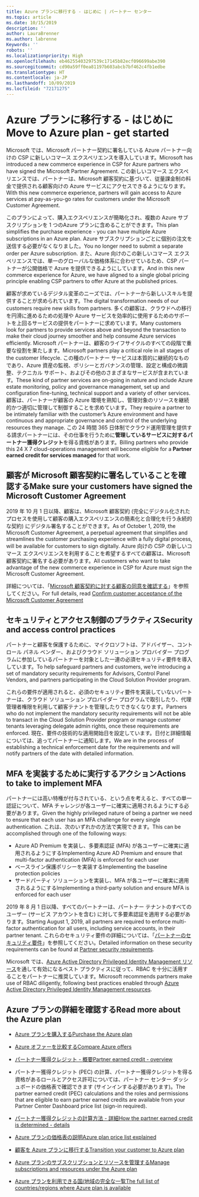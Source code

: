 ```yaml
---
title: Azure プランに移行する - はじめに | パートナー センター
ms.topic: article
ms.date: 10/15/2019
description: ''
author: LauraBrenner
ms.author: labrenne
Keywords: ''
robots: ''
ms.localizationpriority: High
ms.openlocfilehash: eb46255403297539c17145b82ecf096699abe390
ms.sourcegitcommit: cd90a59ff0ea81197b603abcb7bf462c4fb1edbe
ms.translationtype: HT
ms.contentlocale: ja-JP
ms.lasthandoff: 10/09/2019
ms.locfileid: "72171275"
---
```

# <a name="move-to-azure-plan---get-started"></a><span data-ttu-id="0374c-102">Azure プランに移行する - はじめに</span><span class="sxs-lookup"><span data-stu-id="0374c-102">Move to Azure plan - get started</span></span>

<span data-ttu-id="0374c-103">Microsoft では、Microsoft パートナー契約に署名している Azure パートナー向けの CSP に新しいコマース エクスペリエンスを導入しています。</span><span class="sxs-lookup"><span data-stu-id="0374c-103">Microsoft has introduced a new commerce experience in CSP for Azure partners who have signed the Microsoft Partner Agreement.</span></span> <span data-ttu-id="0374c-104">この新しいコマース エクスペリエンスでは、パートナーは、Microsoft 顧客契約に基づいて、従量課金制の料金で提供される顧客向けの Azure サービスにアクセスできるようになります。</span><span class="sxs-lookup"><span data-stu-id="0374c-104">With this new commerce experience, partners will gain access to Azure services at pay-as-you-go rates for customers under the Microsoft Customer Agreement.</span></span> 

<span data-ttu-id="0374c-105">このプランによって、購入エクスペリエンスが簡略化され、複数の Azure サブスクリプションを 1 つのAzure プランに含めることができます。</span><span class="sxs-lookup"><span data-stu-id="0374c-105">This plan simplifies the purchase experience - you can have multiple Azure subscriptions in an Azure plan.</span></span> <span data-ttu-id="0374c-106">Azure サブスクリプションごとに個別の注文を送信する必要がなくなりました。</span><span class="sxs-lookup"><span data-stu-id="0374c-106">You no longer need to submit a separate order per Azure subscription.</span></span> <span data-ttu-id="0374c-107">また、Azure 向けのこの新しいコマース エクスペリエンスでは、単一のグローバルな価格体系に合わせているため、CSP パートナーが公開価格で Azure を提供できるようにしています。</span><span class="sxs-lookup"><span data-stu-id="0374c-107">And in this new commerce experience for Azure, we have aligned to a single global pricing principle enabling CSP partners to offer Azure at the published prices.</span></span> 

<span data-ttu-id="0374c-108">顧客が求めているデジタル変革のニーズでは、パートナーから新しいスキルを提供することが求められています。</span><span class="sxs-lookup"><span data-stu-id="0374c-108">The digital transformation needs of our customers require new skills from partners.</span></span> <span data-ttu-id="0374c-109">多くの顧客は、クラウドへの移行を円滑に進めるための処理や Azure サービスを効率的に使用するためのサポートを上回るサービスの提供をパートナーに求めています。</span><span class="sxs-lookup"><span data-stu-id="0374c-109">Many customers look for partners to provide services above and beyond the transaction to make their cloud journey smoother and help consume Azure services efficiently.</span></span> <span data-ttu-id="0374c-110">Microsoft パートナーは、顧客のライフサイクルのすべての段階で重要な役割を果たします。</span><span class="sxs-lookup"><span data-stu-id="0374c-110">Microsoft partners play a critical role in all stages of the customer lifecycle.</span></span> <span data-ttu-id="0374c-111">この種のパートナー サービスは本質的に継続的なものであり、Azure 資産の監視、ポリシーとガバナンスの管理、設定と構成の微調整、テクニカル サポート、およびその他のさまざまなサービスが含まれています。</span><span class="sxs-lookup"><span data-stu-id="0374c-111">These kind of partner services are on-going in nature and include Azure estate monitoring, policy and governance management, set up and configuration fine-tuning, technical support and a variety of other services.</span></span> <span data-ttu-id="0374c-112">顧客は、パートナーが顧客の Azure 環境を熟知し、管理対象のリソースを継続的かつ適切に管理して制御することを求めています。</span><span class="sxs-lookup"><span data-stu-id="0374c-112">They require a partner to be intimately familiar with the customer’s Azure environment and have continuous and appropriate governance and control of the underlying resources they manage.</span></span> <span data-ttu-id="0374c-113">この 24 時間 365 日体制でクラウド運用管理を提供する請求パートナーには、その仕事を行うために**管理しているサービスに対するパートナー獲得クレジット**を得る資格があります。</span><span class="sxs-lookup"><span data-stu-id="0374c-113">Billing partners who provide this 24 X 7 cloud-operations management will become eligible for a **Partner earned credit for services managed** for that work.</span></span>

## <a name="make-sure-your-customers-have-signed-the-microsoft-customer-agreement"></a><span data-ttu-id="0374c-114">顧客が Microsoft 顧客契約に署名していることを確認する</span><span class="sxs-lookup"><span data-stu-id="0374c-114">Make sure your customers have signed the Microsoft Customer Agreement</span></span>

<span data-ttu-id="0374c-115">2019 年 10 月 1 日以降、顧客は、Microsoft 顧客契約 (完全にデジタル化されたプロセスを使用して顧客の購入エクスペリエンスの簡素化と合理化を行う永続的な契約) にデジタル署名することができます。</span><span class="sxs-lookup"><span data-stu-id="0374c-115">As of October 1, 2019, the Microsoft Customer Agreement, a perpetual agreement that simplifies and streamlines the customer purchasing experience with a fully digital process, will be available for customers to sign digitally.</span></span> <span data-ttu-id="0374c-116">Azure 向けの CSP の新しいコマース エクスペリエンスを利用することを希望するすべての顧客は、Microsoft 顧客契約に署名する必要があります。</span><span class="sxs-lookup"><span data-stu-id="0374c-116">All customers who want to take advantage of the new commerce experience in CSP for Azure must sign the Microsoft Customer Agreement.</span></span>

<span data-ttu-id="0374c-117">詳細については、「[Microsoft 顧客契約に対する顧客の同意を確認する](confirm-customer-agreement.md)」を参照してください。</span><span class="sxs-lookup"><span data-stu-id="0374c-117">For full details, read [Confirm customer acceptance of the Microsoft Customer Agreement](confirm-customer-agreement.md)</span></span>

## <a name="security-and-access-control-practices"></a><span data-ttu-id="0374c-118">セキュリティとアクセス制御のプラクティス</span><span class="sxs-lookup"><span data-stu-id="0374c-118">Security and access control practices</span></span>

<span data-ttu-id="0374c-119">パートナーと顧客を保護するために、マイクロソフトは、アドバイザー、コントロール パネル ベンダー、およびクラウド ソリューション プロバイダー プログラムに参加しているパートナーを対象とした一連の必須セキュリティ要件を導入しています。</span><span class="sxs-lookup"><span data-stu-id="0374c-119">To help safeguard partners and customers, we’re introducing a set of mandatory security requirements for Advisors, Control Panel Vendors, and partners participating in the Cloud Solution Provider program.</span></span> 

<span data-ttu-id="0374c-120">これらの要件が適用されると、必須のセキュリティ要件を実装していないパートナーは、クラウド ソリューション プロバイダー プログラムで取引したり、代理管理者権限を利用して顧客テナントを管理したりできなくなります。</span><span class="sxs-lookup"><span data-stu-id="0374c-120">Partners who do not implement the mandatory security requirements will not be able to transact in the Cloud Solution Provider program or manage customer tenants leveraging delegate admin rights, once these requirements are enforced.</span></span> <span data-ttu-id="0374c-121">現在、要件の技術的な適用開始日を設定しています。日付と詳細情報については、追ってパートナーに通知します。</span><span class="sxs-lookup"><span data-stu-id="0374c-121">We are in the process of establishing a technical enforcement date for the requirements and will notify partners of the date with detailed information.</span></span> 

## <a name="actions-to-take-to-implement-mfa"></a><span data-ttu-id="0374c-122">MFA を実装するために実行するアクション</span><span class="sxs-lookup"><span data-stu-id="0374c-122">Actions to take to implement MFA</span></span> 

<span data-ttu-id="0374c-123">パートナーには高い特権が付与されている、という点を考えると、すべての単一認証について、MFA チャレンジが各ユーザーに確実に適用されるようにする必要があります。</span><span class="sxs-lookup"><span data-stu-id="0374c-123">Given the highly privileged nature of being a partner we need to ensure that each user has an MFA challenge for every single authentication.</span></span> <span data-ttu-id="0374c-124">これは、次のいずれかの方法で実現できます。</span><span class="sxs-lookup"><span data-stu-id="0374c-124">This can be accomplished through one of the following ways:</span></span>

- <span data-ttu-id="0374c-125">Azure AD Premium を実装し、多要素認証 (MFA) が各ユーザーに確実に適用されるようにする</span><span class="sxs-lookup"><span data-stu-id="0374c-125">Implementing Azure AD Premium and ensure that multi-factor authentication (MFA) is enforced for each user</span></span> 
- <span data-ttu-id="0374c-126">ベースライン保護ポリシーを実装する</span><span class="sxs-lookup"><span data-stu-id="0374c-126">Implementing the baseline protection policies</span></span> 
- <span data-ttu-id="0374c-127">サードパーティ ソリューションを実装し、MFA が各ユーザーに確実に適用されるようにする</span><span class="sxs-lookup"><span data-stu-id="0374c-127">Implementing a third-party solution and ensure MFA is enforced for each user</span></span> 

<span data-ttu-id="0374c-128">2019 年 8 月 1 日以降、すべてのパートナーは、パートナー テナントのすべてのユーザー (サービス アカウントを含む) に対して多要素認証を適用する必要があります。</span><span class="sxs-lookup"><span data-stu-id="0374c-128">Starting August 1, 2019, all partners are required to enforce multi-factor authentication for all users, including service accounts, in their partner tenant.</span></span> <span data-ttu-id="0374c-129">これらのセキュリティ要件の詳細については、「[パートナーのセキュリティ要件](https://docs.microsoft.com/partner-center/partner-security-requirements)」を参照してください。</span><span class="sxs-lookup"><span data-stu-id="0374c-129">Detailed information on these security requirements can be found at [Partner security requirements](https://docs.microsoft.com/partner-center/partner-security-requirements).</span></span> 

<span data-ttu-id="0374c-130">Microsoft では、[Azure Active Directory Privileged Identity Management リソース](https://docs.microsoft.com/azure/active-directory/privileged-identity-management/pim-configure )を通して有効になるベスト プラクティスに従って、RBAC を十分に活用することをパートナーに推奨しています。</span><span class="sxs-lookup"><span data-stu-id="0374c-130">Microsoft recommends partners make use of RBAC diligently, following best practices enabled through [Azure Active Directory Privileged Identity Management resources](https://docs.microsoft.com/azure/active-directory/privileged-identity-management/pim-configure ).</span></span> 

## <a name="read-more-about-the-azure-plan"></a><span data-ttu-id="0374c-131">Azure プランの詳細を確認する</span><span class="sxs-lookup"><span data-stu-id="0374c-131">Read more about the Azure plan</span></span>

- [<span data-ttu-id="0374c-132">Azure プランを購入する</span><span class="sxs-lookup"><span data-stu-id="0374c-132">Purchase the Azure plan</span></span>](purchase-azure-plan.md)

- [<span data-ttu-id="0374c-133">Azure オファーを比較する</span><span class="sxs-lookup"><span data-stu-id="0374c-133">Compare Azure offers</span></span>](compare-azure-offers.md)

- [<span data-ttu-id="0374c-134">パートナー獲得クレジット - 概要</span><span class="sxs-lookup"><span data-stu-id="0374c-134">Partner earned credit - overview</span></span>](partner-earned-credit.md)

- <span data-ttu-id="0374c-135">パートナー獲得クレジット (PEC) の計算、パートナー獲得クレジットを得る資格があるロールとアクセス許可については、パートナー センター ダッシュボードの価格表で確認できます (サインインする必要があります)。</span><span class="sxs-lookup"><span data-stu-id="0374c-135">The partner earned credit (PEC) calculations and the roles and permissions that are eligible to earn partner earned credits are available from your Partner Center Dashboard price list (sign-in required).</span></span>

- [<span data-ttu-id="0374c-136">パートナー獲得クレジットの計算方法 - 詳細</span><span class="sxs-lookup"><span data-stu-id="0374c-136">How the partner earned credit is determined - details</span></span>](partner-earned-credit-explanation.md)

- [<span data-ttu-id="0374c-137">Azure プランの価格表の説明</span><span class="sxs-lookup"><span data-stu-id="0374c-137">Azure plan price list explained</span></span>](azure-plan-price-list.md)

- [<span data-ttu-id="0374c-138">顧客を Azure プランに移行する</span><span class="sxs-lookup"><span data-stu-id="0374c-138">Transition your customer to Azure plan</span></span>](azure-plan-transition.md)

- [<span data-ttu-id="0374c-139">Azure プランのサブスクリプションとリソースを管理する</span><span class="sxs-lookup"><span data-stu-id="0374c-139">Manage subscriptions and resources under the Azure plan</span></span>](azure-plan-manage.md)

- [<span data-ttu-id="0374c-140">Azure プランを利用できる国/地域の完全な一覧</span><span class="sxs-lookup"><span data-stu-id="0374c-140">The full list of countries/regions where Azure plan is available</span></span>](https://query.prod.cms.rt.microsoft.com/cms/api/am/binary/RE3QN0x)

 



